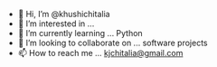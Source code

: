 - 👋 Hi, I’m @khushichitalia 
- 👀 I’m interested in ... 
- 🌱 I’m currently learning ... Python
- 💞️ I’m looking to collaborate on ... software projects
- 📫 How to reach me ... kjchitalia@gmail.com

<!---
khushichitalia/khushichitalia is a ✨ special ✨ repository because its `README.md` (this file) appears on your GitHub profile.
You can click the Preview link to take a look at your changes.
--->
